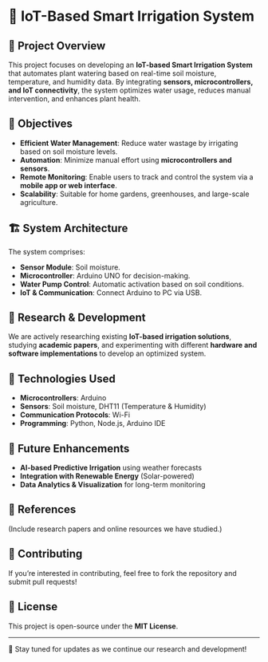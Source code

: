 # 🌱 IoT-Based Smart Irrigation System

## 📌 Project Overview  
This project focuses on developing an **IoT-based Smart Irrigation System** that automates plant watering based on real-time soil moisture, temperature, and humidity data. By integrating **sensors, microcontrollers, and IoT connectivity**, the system optimizes water usage, reduces manual intervention, and enhances plant health.  

## 🎯 Objectives  
- **Efficient Water Management**: Reduce water wastage by irrigating based on soil moisture levels.  
- **Automation**: Minimize manual effort using **microcontrollers and sensors**.  
- **Remote Monitoring**: Enable users to track and control the system via a **mobile app or web interface**.  
- **Scalability**: Suitable for home gardens, greenhouses, and large-scale agriculture.  

## 🏗️ System Architecture  
The system comprises:  
- **Sensor Module**: Soil moisture.  
- **Microcontroller**: Arduino UNO for decision-making.  
- **Water Pump Control**: Automatic activation based on soil conditions.  
- **IoT & Communication**: Connect Arduino to PC via USB.  


## 📖 Research & Development  
We are actively researching existing **IoT-based irrigation solutions**, studying **academic papers**, and experimenting with different **hardware and software implementations** to develop an optimized system.  

## 🚀 Technologies Used  
- **Microcontrollers**: Arduino
- **Sensors**: Soil moisture, DHT11 (Temperature & Humidity)   
- **Communication Protocols**: Wi-Fi
- **Programming**: Python, Node.js, Arduino IDE 

## 📌 Future Enhancements  
- **AI-based Predictive Irrigation** using weather forecasts  
- **Integration with Renewable Energy** (Solar-powered)   
- **Data Analytics & Visualization** for long-term monitoring  

## 📜 References  
(Include research papers and online resources we have studied.)  

## 🤝 Contributing  
If you’re interested in contributing, feel free to fork the repository and submit pull requests!  

## 📝 License  
This project is open-source under the **MIT License**.  

---
🔗 Stay tuned for updates as we continue our research and development!  
